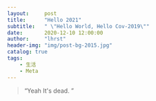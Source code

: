 ```yaml
---
layout:     post
title:      "Hello 2021"
subtitle:   " \"Hello World, Hello Cov-2019\""
date:       2020-12-10 12:00:00
author:     "lhrst"
header-img: "img/post-bg-2015.jpg"
catalog: true
tags:
    - 生活
    - Meta
---
```


> “Yeah It's dead. ”
